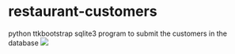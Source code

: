 # restaurant-customers
python ttkbootstrap sqlite3 program to submit the customers in the database
<img src='https://scontent.fcai21-2.fna.fbcdn.net/v/t39.30808-6/357482097_219030764433035_1267208151030568053_n.jpg?_nc_cat=101&cb=99be929b-3346023f&ccb=1-7&_nc_sid=730e14&_nc_ohc=Gza_Froco68AX8xC-eN&_nc_ht=scontent.fcai21-2.fna&oh=00_AfAee9sghQHpj7PLfNiaHZcOAHCAnVo7j9EfjEnYu44xVA&oe=64B4D4C4)https://scontent.fcai21-2.fna.fbcdn.net/v/t39.30808-6/357482097_219030764433035_1267208151030568053_n.jpg?_nc_cat=101&cb=99be929b-3346023f&ccb=1-7&_nc_sid=730e14&_nc_ohc=Gza_Froco68AX8xC-eN&_nc_ht=scontent.fcai21-2.fna&oh=00_AfAee9sghQHpj7PLfNiaHZcOAHCAnVo7j9EfjEnYu44xVA&oe=64B4D4C4'>
